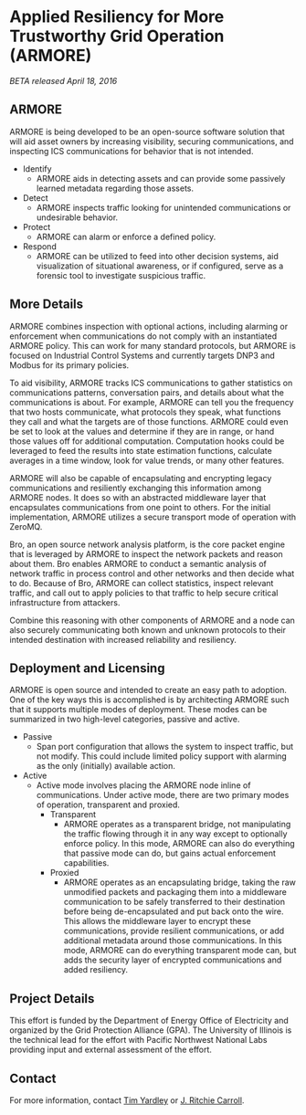 # Applied Resiliency for More Trustworthy Grid Operation (ARMORE)


*BETA released April 18, 2016*

## ARMORE

ARMORE is being developed to be an open-source software solution that will aid asset owners by increasing visibility, securing communications, and inspecting ICS communications for behavior that is not intended.

* Identify
	* ARMORE aids in detecting assets and can provide some passively learned metadata regarding those assets.
* Detect
	* ARMORE inspects traffic looking for unintended communications or undesirable behavior.
* Protect
	* ARMORE can alarm or enforce a defined policy.
* Respond
	* ARMORE can be utilized to feed into other decision systems, aid visualization of situational awareness, or if configured, serve as a forensic tool to investigate suspicious traffic.


## More Details

ARMORE combines inspection with optional actions, including alarming or enforcement when communications do not comply with an instantiated ARMORE policy. This can work for many standard protocols, but ARMORE is focused on Industrial Control Systems and currently targets DNP3 and Modbus for its primary policies.

To aid visibility, ARMORE tracks ICS communications to gather statistics on communications patterns, conversation pairs, and details about what the communications is about. For example, ARMORE can tell you the frequency that two hosts communicate, what protocols they speak, what functions they call and what the targets are of those functions. ARMORE could even be set to look at the values and determine if they are in range, or hand those values off for additional computation. Computation hooks could be leveraged to feed the results into state estimation functions, calculate averages in a time window, look for value trends, or many other features.

ARMORE will also be capable of encapsulating and encrypting legacy communications and resiliently exchanging this information among ARMORE nodes. It does so with an abstracted middleware layer that encapsulates communications from one point to others. For the initial implementation, ARMORE utilizes a secure transport mode of operation with ZeroMQ.

Bro, an open source network analysis platform, is the core packet engine that is leveraged by ARMORE to inspect the network packets and reason about them. Bro enables ARMORE to conduct a semantic analysis of network traffic in process control and other networks and then decide what to do. Because of Bro, ARMORE can collect statistics, inspect relevant traffic, and call out to apply policies to that traffic to help secure critical infrastructure from attackers.

Combine this reasoning with other components of ARMORE and a node can also securely communicating both known and unknown protocols to their intended destination with increased reliability and resiliency.

## Deployment and Licensing

ARMORE is open source and intended to create an easy path to adoption. One of the key ways this is accomplished is by architecting ARMORE such that it supports multiple modes of deployment. These modes can be summarized in two high-level categories, passive and active.

* Passive
	* Span port configuration that allows the system to inspect traffic, but not modify. This could include limited policy support with alarming as the only (initially) available action.
* Active
	* Active mode involves placing the ARMORE node inline of communications. Under active mode, there are two primary modes of operation, transparent and proxied.
		* Transparent
			* ARMORE operates as a transparent bridge, not manipulating the traffic flowing through it in any way except to optionally enforce policy. In this mode, ARMORE can also do everything that passive mode can do, but gains actual enforcement capabilities.
		* Proxied
			* ARMORE operates as an encapsulating bridge, taking the raw unmodified packets and packaging them into a middleware communication to be safely transferred to their destination before being de-encapsulated and put back onto the wire. This allows the middleware layer to encrypt these communications, provide resilient communications, or add additional metadata around those communications. In this mode, ARMORE can do everything transparent mode can, but adds the security layer of encrypted communications and added resiliency.


## Project Details

This effort is funded by the Department of Energy Office of Electricity and organized by the Grid Protection Alliance (GPA). The University of Illinois is the technical lead for the effort with Pacific Northwest National Labs providing input and external assessment of the effort.

## Contact

For more information, contact [Tim Yardley](mailto:yardley@illinois.edu) or [J. Ritchie Carroll](mailto:rcarroll@gridprotectionalliance.org).

